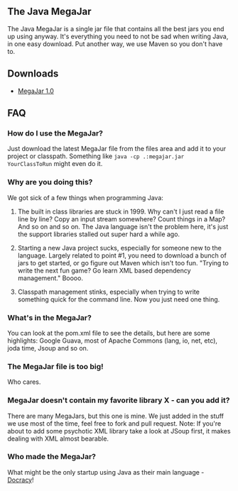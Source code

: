 ## The Java MegaJar

The Java MegaJar is a single jar file that contains all the best jars you end up using anyway. It's everything you need to not be sad when writing Java, in one easy download. Put another way, we use Maven so you don't have to.

## Downloads

* [MegaJar 1.0](http://docracy-downloads.s3.amazonaws.com/megajar-1.0.jar)

## FAQ

### How do I use the MegaJar?

Just download the latest MegaJar file from the files area and add it to your project or classpath. Something like ```java -cp .:megajar.jar YourClassToRun``` might even do it.

### Why are you doing this?

We got sick of a few things when programming Java:

1. The built in class libraries are stuck in 1999. Why can't I just read a file line by line? Copy an input stream somewhere? Count things in a Map? And so on and so on. The Java language isn't the problem here, it's just the support libraries stalled out super hard a while ago.

2. Starting a new Java project sucks, especially for someone new to the language. Largely related to point #1, you need to download a bunch of jars to get started, or go figure out Maven which isn't too fun. "Trying to write the next fun game? Go learn XML based dependency management." Boooo.

3. Classpath management stinks, especially when trying to write something quick for the command line. Now you just need one thing.

### What's in the MegaJar?

You can look at the pom.xml file to see the details, but here are some highlights: Google Guava, most of Apache Commons (lang, io, net, etc), joda time, Jsoup and so on.

### The MegaJar file is too big!

Who cares.

### MegaJar doesn't contain my favorite library X - can you add it?

There are many MegaJars, but this one is mine. We just added in the stuff we use most of the time, feel free to fork and pull request. Note: If you're about to add some psychotic XML library take a look at JSoup first, it makes dealing with XML almost bearable.

### Who made the MegaJar?

What might be the only startup using Java as their main language - [Docracy](http://www.docracy.com)!

